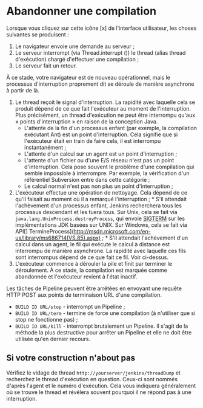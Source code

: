 # Abandonner une compilation

Lorsque vous cliquez sur cette icône [x] de l'interface utilisateur, les choses suivantes se produisent : 

1. Le navigateur envoie une demande au serveur ;
2. Le serveur interrompt (via Thread.interrupt ()) le thread (alias thread d'exécution) chargé d'effectuer une compilation ;
3. Le serveur fait un retour.

À ce stade, votre navigateur est de nouveau opérationnel, mais le processus d'interruption proprement dit se déroule de manière asynchrone à partir de là.

1. Le thread reçoit le signal d'interruption. La rapidité avec laquelle cela se produit dépend de ce que fait l'exécuteur au moment de l'interruption. Plus précisément, un thread d'exécution ne peut être interrompu qu'aux « points d'interruption » en raison de la conception Java.
    * L'attente de la fin d'un processus enfant (par exemple, la compilation exécutant Ant) est un point d'interruption. Cela signifie que si l'exécuteur était en train de faire cela, il est interrompu instantanément ;
    * L'attente d'un calcul sur un agent est un point d'interruption ;
    * L'attente d'un fichier ou d'une E/S réseau n'est pas un point d'interruption. Cela pose souvent le problème d'une compilation qui semble impossible à interrompre. Par exemple, la vérification d'un référentiel Subversion entre dans cette catégorie ;
    * Le calcul normal n'est pas non plus un point d'interruption ;
  2. L'exécuteur effectue une opération de nettoyage. Cela dépend de ce qu'il faisait au moment où il a remarqué l'interruption ;
    * S'il attendait l'achèvement d'un processus enfant, Jenkins recherchera tous les processus descendant et les tuera tous. Sur Unix, cela se fait via `java.lang.UnixProcess.destroyProcess`, qui envoie [SIGTERM](http://en.wikipedia.org/wiki/SIGTERM) sur les implémentations JDK basées sur UNIX. Sur Windows, cela se fait via API[] TermineProcess](http://msdn.microsoft.com/en-us/library/ms686714(VS.85).aspx) ;
    * S'il attendait l'achèvement d'un calcul dans un agent, le fil qui exécute le calcul à distance est interrompu de manière asynchrone. La rapidité avec laquelle ces fils sont interrompus dépend de ce que fait ce fil. Voir ci-dessus. 
2. L'exécuteur commence à dérouler la pile et finit par terminer le déroulement. À ce stade, la compilation est marquée comme abandonnée et l'exécuteur revient à l'état inactif.

Les tâches de Pipeline peuvent être arrêtées en envoyant une requête HTTP POST aux points de terminaison URL d'une compilation.

* `BUILD ID URL/stop` - interrompt un Pipeline ;
* `BUILD ID URL/term` - termine de force une compilation (à n'utiliser que si stop ne fonctionne pas) ;
* `BUILD ID URL/kill` - interrompt brutalement un Pipeline. Il s'agit de la méthode la plus destructive pour arrêter un Pipeline et elle ne doit être utilisée qu'en dernier recours.

## Si votre construction n'about pas

Vérifiez le vidage de thread `http://yourserver/jenkins/threadDump` et recherchez le thread d'exécution en question. Ceux-ci sont nommés d'après l'agent et le numéro d'exécution. Cela vous indiquera généralement où se trouve le thread et révélera souvent pourquoi il ne répond pas à une interruption.